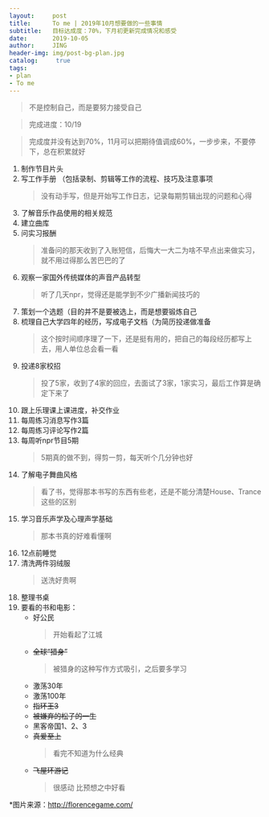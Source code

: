 ```yaml
---
layout:     post
title:      To me | 2019年10月想要做的一些事情
subtitle:   目标达成度：70%，下月初更新完成情况和感受
date:       2019-10-05
author:     JING
header-img: img/post-bg-plan.jpg
catalog: 	 true
tags:
- plan
- To me
---
```




> 不是控制自己，而是要努力接受自己

> 完成进度：10/19

> 完成度并没有达到70%，11月可以把期待值调成60%，一步步来，不要停下，总在积累就好


1. 制作节目片头
2. 写工作手册 （包括录制、剪辑等工作的流程、技巧及注意事项 
    >没有动手写，但是开始写工作日志，记录每期剪辑出现的问题和心得
3. 了解音乐作品使用的相关规范
4. 建立曲库 
5. 问实习报酬
    >准备问的那天收到了入账短信，后悔大一大二为啥不早点出来做实习，就不用过得那么苦巴巴的了
6. 观察一家国外传统媒体的声音产品转型
    >听了几天npr，觉得还是能学到不少广播新闻技巧的
7. 策划一个选题（目的并不是要被选上，而是想要锻炼自己
8. 梳理自己大学四年的经历，写成电子文档（为简历投递做准备
    >这个按时间顺序理了一下，还是挺有用的，把自己的每段经历都写上去，用人单位总会看一看
9. 投递8家校招
    >投了5家，收到了4家的回应，去面试了3家，1家实习，最后工作算是确定下来了
10. 跟上乐理课上课进度，补交作业
11. 每周练习消息写作3篇
12. 每周练习评论写作2篇
13. 每周听npr节目5期
    >5期真的做不到，得剪一剪，每天听个几分钟也好
14. 了解电子舞曲风格
    >看了书，觉得那本书写的东西有些老，还是不能分清楚House、Trance这些的区别
15. 学习音乐声学及心理声学基础
    >那本书真的好难看懂啊
16. 12点前睡觉
17. 清洗两件羽绒服
    >送洗好贵啊
18. 整理书桌
19. 要看的书和电影：
    - 好公民
        >开始看起了江城
    - ~~全球“猎身”~~
        >被猎身的这种写作方式吸引，之后要多学习
    - 激荡30年
    - 激荡100年
    - ~~指环王3~~
    - ~~被嫌弃的松子的一生~~
    - 黑客帝国1、2、3
    - ~~真爱至上~~
        >看完不知道为什么经典
    - ~~飞屋环游记~~
        >很感动 比预想之中好看



*图片来源：http://florencegame.com/

